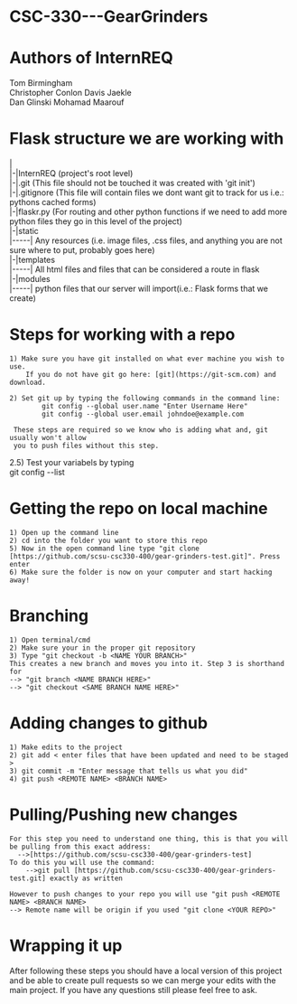 # CSC-330---GearGrinders

# Authors of InternREQ  
  Tom Birmingham    
  Christopher Conlon
  Davis Jaekle           
  Dan Glinski
  Mohamad Maarouf

    
  # Flask structure we are working with

  |  
  |-|InternREQ (project's root level)  
  |-|.git (This file should not be touched it was created with 'git init')  
  |-|.gitignore (This file will contain files we dont want git to track for us i.e.: pythons cached forms)  
  |-|flaskr.py (For routing and other python functions if we need to add more python files they go in this level of the project)  
  |-|static  
  |-----| Any resources (i.e. image files, .css files, and anything you are not sure where to put, probably goes here)   
  |-|templates  
  |-----| All html files and files that can be considered a route in flask  
  |-|modules  
  |-----| python files that our server will import(i.e.: Flask forms that we create)  
  
  # Steps for working with a repo  
    
    1) Make sure you have git installed on what ever machine you wish to use. 
        If you do not have git go here: [git](https://git-scm.com) and download.  

    2) Set git up by typing the following commands in the command line:   
            git config --global user.name "Enter Username Here"  
            git config --global user.email johndoe@example.com  

     These steps are required so we know who is adding what and, git usually won't allow 
     you to push files without this step.  
       
  2.5) Test your variabels by typing  
            git config --list  
    
# Getting the repo on local machine  
    1) Open up the command line  
    2) cd into the folder you want to store this repo 
    5) Now in the open command line type "git clone [https://github.com/scsu-csc330-400/gear-grinders-test.git]". Press enter  
    6) Make sure the folder is now on your computer and start hacking away!  
      
  # Branching  
    1) Open terminal/cmd  
    2) Make sure your in the proper git repository  
    3) Type "git checkout -b <NAME YOUR BRANCH>"  
    This creates a new branch and moves you into it. Step 3 is shorthand for
    --> "git branch <NAME BRANCH HERE>"
    --> "git checkout <SAME BRANCH NAME HERE>"

  # Adding changes to github  
    1) Make edits to the project  
    2) git add < enter files that have been updated and need to be staged >  
    3) git commit -m "Enter message that tells us what you did"  
    4) git push <REMOTE NAME> <BRANCH NAME>   
  
  # Pulling/Pushing new changes  
    For this step you need to understand one thing, this is that you will be pulling from this exact address:  
      -->[https://github.com/scsu-csc330-400/gear-grinders-test]  
    To do this you will use the command: 
        -->git pull [https://github.com/scsu-csc330-400/gear-grinders-test.git] exactly as written  
      
    However to push changes to your repo you will use "git push <REMOTE NAME> <BRANCH NAME>  
    --> Remote name will be origin if you used "git clone <YOUR REPO>"  
      
# Wrapping it up  
  After following these steps you should have a local version of this project and be able to create pull requests so we can merge your edits with the main project. If you have any questions still please feel free to ask.  
